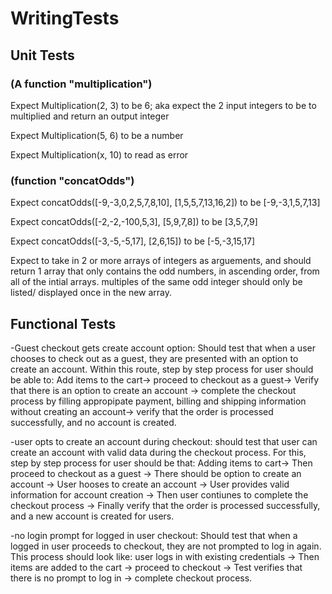 # WritingTests
## Unit Tests
### (A function "multiplication")
Expect Multiplication(2, 3) to be 6; aka expect the 2 input integers to be to multiplied and return an output integer

Expect Multiplication(5, 6) to be a number

Expect Multiplication(x, 10) to read as error 
### (function "concatOdds") 
Expect concatOdds([-9,-3,0,2,5,7,8,10], [1,5,5,7,13,16,2]) to be [-9,-3,1,5,7,13]

Expect concatOdds([-2,-2,-100,5,3], [5,9,7,8]) to be [3,5,7,9]

Expect concatOdds([-3,-5,-5,17], [2,6,15]) to be [-5,-3,15,17]

Expect to take in 2 or more arrays of integers as arguements, and should return 1 array that only contains the odd numbers, in ascending order, from all of the intial arrays. 
multiples of the same odd integer should only be listed/ displayed once in the new array. 
## Functional Tests
-Guest checkout gets create account option: Should test that when a user chooses to check out as a guest, they are presented with an option to create an account. Within this route, step by step process for user should be able to: Add items to the cart-> proceed to checkout as a guest-> Verify that there is an option to create an account ->  complete the checkout process by filling appropipate payment, billing and shipping information without creating an account-> verify that the order is processed successfully, and no account is created.

-user opts to create an account during checkout: should test that user can create an account with valid data during the checkout process. For this, step by step process for user should be that: Adding items to cart-> Then proceed to checkout as a guest -> There should be option to create an account -> User hooses to create an account -> User provides valid information for account creation -> Then user contiunes to complete the checkout process -> Finally verify that the order is processed successfully, and a new account is created for users. 

-no login prompt for logged in user checkout: Should test that when a logged in user proceeds to checkout, they are not prompted to log in again. This process should look like: user logs in with existing  credentials -> Then items are added to the cart -> proceed to checkout -> Test verifies that there is no prompt to log in -> complete checkout process. 

